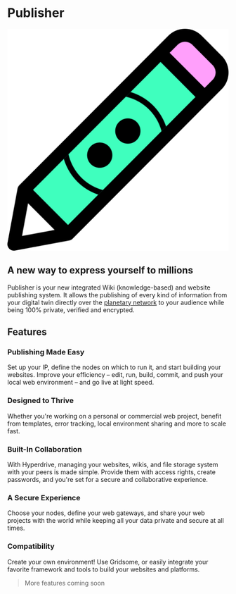 # Publisher

![](img/dt_web_publisher.png ":size=700x")

## A new way to express yourself to millions

Publisher is your new integrated Wiki (knowledge-based) and website publishing system. It allows the publishing of every kind of information from your digital twin directly over the [planetary network](planetary_secure_network) to your audience while being 100% private, verified and encrypted.
 
## Features 

### Publishing Made Easy

Set up your IP, define the nodes on which to run it, and start building your websites. Improve your efficiency – edit, run, build, commit, and push your local web environment – and go live at light speed.

### Designed to Thrive

Whether you're working on a personal or commercial web project, benefit from templates, error tracking, local environment sharing and more to scale fast.

### Built-In Collaboration

With Hyperdrive, managing your websites, wikis, and file storage system with your peers is made simple. Provide them with access rights, create passwords, and you're set for a secure and collaborative experience.

### A Secure Experience 

Choose your nodes, define your web gateways, and share your web projects with the world while keeping all your data private and secure at all times. 

### Compatibility 

Create your own environment! Use Gridsome, or easily integrate your favorite framework and tools to build your websites and platforms.

> More features coming soon

